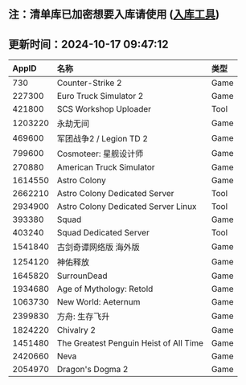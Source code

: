 ## 注：清单库已加密想要入库请使用 ([入库工具](https://github.com/BlankTMing/ManifestAutoUpdate/releases))

## 更新时间：2024-10-17 09:47:12
| AppID | 名称 | 类型  |
| :-------------------- | :----------------------------- | :----------- |
| 730 | Counter-Strike 2| Game |
| 227300 | Euro Truck Simulator 2| Game |
| 421800 | SCS Workshop Uploader| Tool |
| 1203220 | 永劫无间| Game |
| 469600 | 军团战争2 / Legion TD 2| Game |
| 799600 | Cosmoteer: 星舰设计师| Game |
| 270880 | American Truck Simulator| Game |
| 1614550 | Astro Colony| Game |
| 2662210 | Astro Colony Dedicated Server| Tool |
| 2934900 | Astro Colony Dedicated Server Linux| Tool |
| 393380 | Squad| Game |
| 403240 | Squad Dedicated Server| Tool |
| 1541840 | 古剑奇谭网络版 海外版| Game |
| 1254120 | 神佑释放| Game |
| 1645820 | SurrounDead| Game |
| 1934680 | Age of Mythology: Retold| Game |
| 1063730 | New World: Aeternum| Game |
| 2399830 | 方舟: 生存飞升| Game |
| 1824220 | Chivalry 2| Game |
| 1451480 | The Greatest Penguin Heist of All Time| Game |
| 2420660 | Neva| Game |
| 2054970 | Dragon's Dogma 2| Game |
